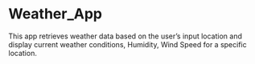 # Weather_App
This app retrieves weather data based on the user’s input location and display current weather conditions, Humidity, Wind Speed for a specific location.

